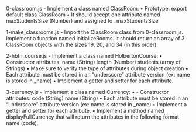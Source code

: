 0-classroom.js - Implement a class named ClassRoom:
    • Prototype: export default class ClassRoom
    • It should accept one attribute named maxStudentsSize (Number) and assigned to _maxStudentsSize

1-make_classrooms.js - Import the ClassRoom class from 0-classroom.js.
Implement a function named initializeRooms. It should return an array of 3 ClassRoom objects with the sizes 19, 20, and 34 (in this order).

2-hbtn_course.js - Implement a class named HolbertonCourse:
    • Constructor attributes:
        name (String)
        length (Number)
        students (array of Strings)
    • Make sure to verify the type of attributes during object creation
    • Each attribute must be stored in an “underscore” attribute version (ex: name is stored in _name)
    • Implement a getter and setter for each attribute.

3-currency.js - Implement a class named Currency:
    • - Constructor attributes:
        code (String)
        name (String)
    • Each attribute must be stored in an “underscore” attribute version (ex: name is stored in _name)
    • Implement a getter and setter for each attribute.
    • Implement a method named displayFullCurrency that will return the attributes in the following format name (code).